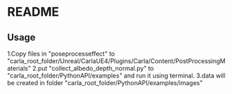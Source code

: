 # README
## Usage
1.Copy files in "poseprocesseffect" to "carla_root_folder/Unreal/CarlaUE4/Plugins/Carla/Content/PostProcessingMaterials"
2.put "collect_albedo_depth_normal.py" to "carla_root_folder/PythonAPI/examples" and run it using terminal.
3.data will be created in folder "carla_root_folder/PythonAPI/examples/images"

